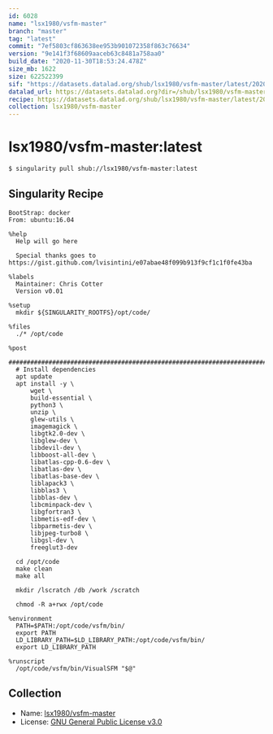 ```yaml
---
id: 6028
name: "lsx1980/vsfm-master"
branch: "master"
tag: "latest"
commit: "7ef5803cf863638ee953b901072358f863c76634"
version: "9e141f3f68609aaceb63c8481a758aa0"
build_date: "2020-11-30T18:53:24.478Z"
size_mb: 1622
size: 622522399
sif: "https://datasets.datalad.org/shub/lsx1980/vsfm-master/latest/2020-11-30-7ef5803c-9e141f3f/9e141f3f68609aaceb63c8481a758aa0.simg"
datalad_url: https://datasets.datalad.org?dir=/shub/lsx1980/vsfm-master/latest/2020-11-30-7ef5803c-9e141f3f/
recipe: https://datasets.datalad.org/shub/lsx1980/vsfm-master/latest/2020-11-30-7ef5803c-9e141f3f/Singularity
collection: lsx1980/vsfm-master
---
```


# lsx1980/vsfm-master:latest

```bash
$ singularity pull shub://lsx1980/vsfm-master:latest
```

## Singularity Recipe

```singularity
BootStrap: docker
From: ubuntu:16.04

%help
  Help will go here

  Special thanks goes to https://gist.github.com/lvisintini/e07abae48f099b913f9cf1c1f0fe43ba

%labels
  Maintainer: Chris Cotter
  Version v0.01

%setup
  mkdir ${SINGULARITY_ROOTFS}/opt/code/

%files
  ./* /opt/code

%post
  #######################################################################################
  # Install dependencies
  apt update
  apt install -y \
      wget \
      build-essential \
      python3 \
      unzip \
      glew-utils \
      imagemagick \
      libgtk2.0-dev \
      libglew-dev \
      libdevil-dev \
      libboost-all-dev \
      libatlas-cpp-0.6-dev \
      libatlas-dev \
      libatlas-base-dev \
      liblapack3 \
      libblas3 \
      libblas-dev \
      libcminpack-dev \
      libgfortran3 \
      libmetis-edf-dev \
      libparmetis-dev \
      libjpeg-turbo8 \
      libgsl-dev \
      freeglut3-dev

  cd /opt/code
  make clean
  make all
  
  mkdir /lscratch /db /work /scratch
  
  chmod -R a+rwx /opt/code

%environment
  PATH=$PATH:/opt/code/vsfm/bin/
  export PATH
  LD_LIBRARY_PATH=$LD_LIBRARY_PATH:/opt/code/vsfm/bin/
  export LD_LIBRARY_PATH

%runscript
  /opt/code/vsfm/bin/VisualSFM "$@"
```

## Collection

 - Name: [lsx1980/vsfm-master](https://github.com/lsx1980/vsfm-master)
 - License: [GNU General Public License v3.0](https://api.github.com/licenses/gpl-3.0)

